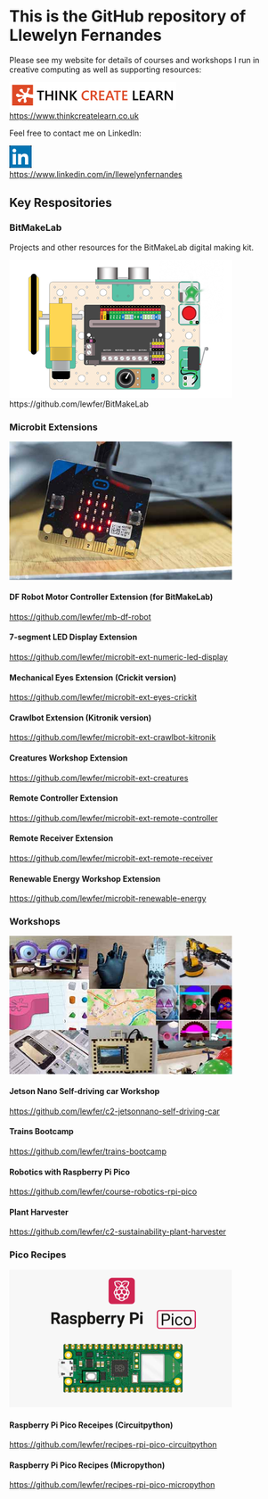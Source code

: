 # This is the GitHub repository of Llewelyn Fernandes

Please see my website for details of courses and workshops I run in creative computing as well as supporting resources:

[<img src="images/logo3_high.png" width=300>](https://www.thinkcreatelearn.co.uk/)<br/>
https://www.thinkcreatelearn.co.uk

Feel free to contact me on LinkedIn:

[<img src="images/linkedin.png" width=40>](https://www.linkedin.com/in/llewelynfernandes)<br/>
https://www.linkedin.com/in/llewelynfernandes


## Key Respositories

### BitMakeLab
Projects and other resources for the BitMakeLab digital making kit.

<img src="images/bitmakelab.png" width=400>
https://github.com/lewfer/BitMakeLab

### Microbit Extensions
<img src="images/microbit.jpg" width=400>

#### DF Robot Motor Controller Extension (for BitMakeLab)
https://github.com/lewfer/mb-df-robot

#### 7-segment LED Display Extension 
https://github.com/lewfer/microbit-ext-numeric-led-display

#### Mechanical Eyes Extension (Crickit version)
https://github.com/lewfer/microbit-ext-eyes-crickit

#### Crawlbot Extension (Kitronik version)
https://github.com/lewfer/microbit-ext-crawlbot-kitronik

#### Creatures Workshop Extension 
https://github.com/lewfer/microbit-ext-creatures

#### Remote Controller Extension 
https://github.com/lewfer/microbit-ext-remote-controller

#### Remote Receiver Extension 
https://github.com/lewfer/microbit-ext-remote-receiver

#### Renewable Energy Workshop Extension 
https://github.com/lewfer/microbit-renewable-energy

### Workshops
<img src="images/workshops.png" width=400>

#### Jetson Nano Self-driving car Workshop
https://github.com/lewfer/c2-jetsonnano-self-driving-car

#### Trains Bootcamp
https://github.com/lewfer/trains-bootcamp

#### Robotics with Raspberry Pi Pico
https://github.com/lewfer/course-robotics-rpi-pico

#### Plant Harvester
https://github.com/lewfer/c2-sustainability-plant-harvester

### Pico Recipes
<img src="images/pico.png" width=400>

#### Raspberry Pi Pico Receipes (Circuitpython)
https://github.com/lewfer/recipes-rpi-pico-circuitpython

#### Raspberry Pi Pico Recipes (Micropython)
https://github.com/lewfer/recipes-rpi-pico-micropython



